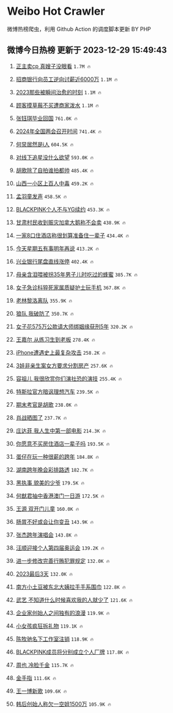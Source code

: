 # Weibo Hot Crawler 



微博热榜爬虫，利用 Github Action 的调度脚本更新 BY PHP 


## 微博今日热榜 更新于 2023-12-29 15:49:43 
1. [正主卖cp 真嫂子没眼看](https://s.weibo.com/weibo?q=%E6%AD%A3%E4%B8%BB%E5%8D%96cp%20%E7%9C%9F%E5%AB%82%E5%AD%90%E6%B2%A1%E7%9C%BC%E7%9C%8B&t=31&band_rank=1&Refer=top) `1.7M 🔥` 

1. [招商银行向员工逆向讨薪近6000万](https://s.weibo.com/weibo?q=%23%E6%8B%9B%E5%95%86%E9%93%B6%E8%A1%8C%E5%90%91%E5%91%98%E5%B7%A5%E9%80%86%E5%90%91%E8%AE%A8%E8%96%AA%E8%BF%916000%E4%B8%87%23&t=31&band_rank=2&Refer=top) `1.1M 🔥` 

1. [2023那些被瞬间治愈的时刻](https://s.weibo.com/weibo?q=%232023%E9%82%A3%E4%BA%9B%E8%A2%AB%E7%9E%AC%E9%97%B4%E6%B2%BB%E6%84%88%E7%9A%84%E6%97%B6%E5%88%BB%23&t=31&band_rank=3&Refer=top) `1.1M 🔥` 

1. [顾客摸草莓不买遭商家泼水](https://s.weibo.com/weibo?q=%23%E9%A1%BE%E5%AE%A2%E6%91%B8%E8%8D%89%E8%8E%93%E4%B8%8D%E4%B9%B0%E9%81%AD%E5%95%86%E5%AE%B6%E6%B3%BC%E6%B0%B4%23&t=31&band_rank=4&Refer=top) `1.1M 🔥` 

1. [张钰琪毕业回国](https://s.weibo.com/weibo?q=%23%E5%BC%A0%E9%92%B0%E7%90%AA%E6%AF%95%E4%B8%9A%E5%9B%9E%E5%9B%BD%23&t=31&band_rank=5&Refer=top) `761.0K 🔥` 

1. [2024年全国两会召开时间](https://s.weibo.com/weibo?q=%232024%E5%B9%B4%E5%85%A8%E5%9B%BD%E4%B8%A4%E4%BC%9A%E5%8F%AC%E5%BC%80%E6%97%B6%E9%97%B4%23&t=31&band_rank=6&Refer=top) `741.4K 🔥` 

1. [何炅居然是i人](https://s.weibo.com/weibo?q=%23%E4%BD%95%E7%82%85%E5%B1%85%E7%84%B6%E6%98%AFi%E4%BA%BA%23&t=31&band_rank=7&Refer=top) `604.5K 🔥` 

1. [对线下追星没什么欲望](https://s.weibo.com/weibo?q=%23%E5%AF%B9%E7%BA%BF%E4%B8%8B%E8%BF%BD%E6%98%9F%E6%B2%A1%E4%BB%80%E4%B9%88%E6%AC%B2%E6%9C%9B%23&t=31&band_rank=8&Refer=top) `593.0K 🔥` 

1. [胡歌除了自拍谁拍都帅](https://s.weibo.com/weibo?q=%E8%83%A1%E6%AD%8C%E9%99%A4%E4%BA%86%E8%87%AA%E6%8B%8D%E8%B0%81%E6%8B%8D%E9%83%BD%E5%B8%85&t=31&band_rank=9&Refer=top) `485.4K 🔥` 

1. [山西一小区上百人中毒](https://s.weibo.com/weibo?q=%23%E5%B1%B1%E8%A5%BF%E4%B8%80%E5%B0%8F%E5%8C%BA%E4%B8%8A%E7%99%BE%E4%BA%BA%E4%B8%AD%E6%AF%92%23&t=31&band_rank=10&Refer=top) `459.2K 🔥` 

1. [孟羽童发声](https://s.weibo.com/weibo?q=%23%E5%AD%9F%E7%BE%BD%E7%AB%A5%E5%8F%91%E5%A3%B0%23&t=31&band_rank=11&Refer=top) `458.5K 🔥` 

1. [BLACKPINK个人不与YG续约](https://s.weibo.com/weibo?q=%23BLACKPINK%E4%B8%AA%E4%BA%BA%E4%B8%8D%E4%B8%8EYG%E7%BB%AD%E7%BA%A6%23&t=31&band_rank=12&Refer=top) `453.3K 🔥` 

1. [甘肃村民收到赈灾加拿大鹅称不会卖](https://s.weibo.com/weibo?q=%23%E7%94%98%E8%82%83%E6%9D%91%E6%B0%91%E6%94%B6%E5%88%B0%E8%B5%88%E7%81%BE%E5%8A%A0%E6%8B%BF%E5%A4%A7%E9%B9%85%E7%A7%B0%E4%B8%8D%E4%BC%9A%E5%8D%96%23&t=31&band_rank=13&Refer=top) `438.9K 🔥` 

1. [一家8口住酒店称很划算准备住一辈子](https://s.weibo.com/weibo?q=%23%E4%B8%80%E5%AE%B68%E5%8F%A3%E4%BD%8F%E9%85%92%E5%BA%97%E7%A7%B0%E5%BE%88%E5%88%92%E7%AE%97%E5%87%86%E5%A4%87%E4%BD%8F%E4%B8%80%E8%BE%88%E5%AD%90%23&t=31&band_rank=14&Refer=top) `434.4K 🔥` 

1. [今天星期五有事明年再说](https://s.weibo.com/weibo?q=%23%E4%BB%8A%E5%A4%A9%E6%98%9F%E6%9C%9F%E4%BA%94%E6%9C%89%E4%BA%8B%E6%98%8E%E5%B9%B4%E5%86%8D%E8%AF%B4%23&t=31&band_rank=15&Refer=top) `413.2K 🔥` 

1. [兴业银行尾盘直线涨停](https://s.weibo.com/weibo?q=%23%E5%85%B4%E4%B8%9A%E9%93%B6%E8%A1%8C%E5%B0%BE%E7%9B%98%E7%9B%B4%E7%BA%BF%E6%B6%A8%E5%81%9C%23&t=31&band_rank=16&Refer=top) `402.4K 🔥` 

1. [母亲含泪喂被拐35年男子儿时吃过的蜂蜜](https://s.weibo.com/weibo?q=%23%E6%AF%8D%E4%BA%B2%E5%90%AB%E6%B3%AA%E5%96%82%E8%A2%AB%E6%8B%9035%E5%B9%B4%E7%94%B7%E5%AD%90%E5%84%BF%E6%97%B6%E5%90%83%E8%BF%87%E7%9A%84%E8%9C%82%E8%9C%9C%23&t=31&band_rank=17&Refer=top) `385.7K 🔥` 

1. [女子急诊科猝死家属质疑护士玩手机](https://s.weibo.com/weibo?q=%23%E5%A5%B3%E5%AD%90%E6%80%A5%E8%AF%8A%E7%A7%91%E7%8C%9D%E6%AD%BB%E5%AE%B6%E5%B1%9E%E8%B4%A8%E7%96%91%E6%8A%A4%E5%A3%AB%E7%8E%A9%E6%89%8B%E6%9C%BA%23&t=31&band_rank=18&Refer=top) `367.8K 🔥` 

1. [老林黎洛离队](https://s.weibo.com/weibo?q=%E8%80%81%E6%9E%97%E9%BB%8E%E6%B4%9B%E7%A6%BB%E9%98%9F&t=31&band_rank=19&Refer=top) `355.9K 🔥` 

1. [狼队 我破防了](https://s.weibo.com/weibo?q=%E7%8B%BC%E9%98%9F%20%E6%88%91%E7%A0%B4%E9%98%B2%E4%BA%86&t=31&band_rank=20&Refer=top) `350.7K 🔥` 

1. [女子花575万公款请大师绑姻缘获刑5年](https://s.weibo.com/weibo?q=%23%E5%A5%B3%E5%AD%90%E8%8A%B1575%E4%B8%87%E5%85%AC%E6%AC%BE%E8%AF%B7%E5%A4%A7%E5%B8%88%E7%BB%91%E5%A7%BB%E7%BC%98%E8%8E%B7%E5%88%915%E5%B9%B4%23&t=31&band_rank=21&Refer=top) `320.2K 🔥` 

1. [王嘉尔 从练习生到老板](https://s.weibo.com/weibo?q=%E7%8E%8B%E5%98%89%E5%B0%94%20%E4%BB%8E%E7%BB%83%E4%B9%A0%E7%94%9F%E5%88%B0%E8%80%81%E6%9D%BF&t=31&band_rank=22&Refer=top) `278.4K 🔥` 

1. [iPhone遭遇史上最复杂攻击](https://s.weibo.com/weibo?q=%23iPhone%E9%81%AD%E9%81%87%E5%8F%B2%E4%B8%8A%E6%9C%80%E5%A4%8D%E6%9D%82%E6%94%BB%E5%87%BB%23&t=31&band_rank=23&Refer=top) `258.2K 🔥` 

1. [3娃非亲生案女方要求分割房产](https://s.weibo.com/weibo?q=%233%E5%A8%83%E9%9D%9E%E4%BA%B2%E7%94%9F%E6%A1%88%E5%A5%B3%E6%96%B9%E8%A6%81%E6%B1%82%E5%88%86%E5%89%B2%E6%88%BF%E4%BA%A7%23&t=31&band_rank=24&Refer=top) `257.6K 🔥` 

1. [容祖儿 我很欣赏你们演社恐的演技](https://s.weibo.com/weibo?q=%E5%AE%B9%E7%A5%96%E5%84%BF%20%E6%88%91%E5%BE%88%E6%AC%A3%E8%B5%8F%E4%BD%A0%E4%BB%AC%E6%BC%94%E7%A4%BE%E6%81%90%E7%9A%84%E6%BC%94%E6%8A%80&t=31&band_rank=25&Refer=top) `255.4K 🔥` 

1. [特斯拉官方暗讽理想汽车](https://s.weibo.com/weibo?q=%23%E7%89%B9%E6%96%AF%E6%8B%89%E5%AE%98%E6%96%B9%E6%9A%97%E8%AE%BD%E7%90%86%E6%83%B3%E6%B1%BD%E8%BD%A6%23&t=31&band_rank=26&Refer=top) `239.5K 🔥` 

1. [期末考官是胡歌](https://s.weibo.com/weibo?q=%23%E6%9C%9F%E6%9C%AB%E8%80%83%E5%AE%98%E6%98%AF%E8%83%A1%E6%AD%8C%23&t=31&band_rank=27&Refer=top) `238.0K 🔥` 

1. [肖战晒图了](https://s.weibo.com/weibo?q=%23%E8%82%96%E6%88%98%E6%99%92%E5%9B%BE%E4%BA%86%23&t=31&band_rank=28&Refer=top) `237.7K 🔥` 

1. [庄达菲 我人生中第一部电影](https://s.weibo.com/weibo?q=%E5%BA%84%E8%BE%BE%E8%8F%B2%20%E6%88%91%E4%BA%BA%E7%94%9F%E4%B8%AD%E7%AC%AC%E4%B8%80%E9%83%A8%E7%94%B5%E5%BD%B1&t=31&band_rank=29&Refer=top) `214.3K 🔥` 

1. [你愿意不买房住酒店一辈子吗](https://s.weibo.com/weibo?q=%23%E4%BD%A0%E6%84%BF%E6%84%8F%E4%B8%8D%E4%B9%B0%E6%88%BF%E4%BD%8F%E9%85%92%E5%BA%97%E4%B8%80%E8%BE%88%E5%AD%90%E5%90%97%23&t=31&band_rank=30&Refer=top) `193.5K 🔥` 

1. [蛋仔在玩一种很薪的跨年](https://s.weibo.com/weibo?q=%23%E8%9B%8B%E4%BB%94%E5%9C%A8%E7%8E%A9%E4%B8%80%E7%A7%8D%E5%BE%88%E8%96%AA%E7%9A%84%E8%B7%A8%E5%B9%B4%23&t=31&band_rank=31&Refer=top) `184.8K 🔥` 

1. [湖南跨年晚会彩排路透](https://s.weibo.com/weibo?q=%23%E6%B9%96%E5%8D%97%E8%B7%A8%E5%B9%B4%E6%99%9A%E4%BC%9A%E5%BD%A9%E6%8E%92%E8%B7%AF%E9%80%8F%23&t=31&band_rank=32&Refer=top) `182.7K 🔥` 

1. [黑执事 貌美的少爷](https://s.weibo.com/weibo?q=%E9%BB%91%E6%89%A7%E4%BA%8B%20%E8%B2%8C%E7%BE%8E%E7%9A%84%E5%B0%91%E7%88%B7&t=31&band_rank=33&Refer=top) `179.5K 🔥` 

1. [何猷君抽中香港澳门一日游](https://s.weibo.com/weibo?q=%E4%BD%95%E7%8C%B7%E5%90%9B%E6%8A%BD%E4%B8%AD%E9%A6%99%E6%B8%AF%E6%BE%B3%E9%97%A8%E4%B8%80%E6%97%A5%E6%B8%B8&t=31&band_rank=34&Refer=top) `172.5K 🔥` 

1. [王源 双开门儿童](https://s.weibo.com/weibo?q=%E7%8E%8B%E6%BA%90%20%E5%8F%8C%E5%BC%80%E9%97%A8%E5%84%BF%E7%AB%A5&t=31&band_rank=35&Refer=top) `160.0K 🔥` 

1. [肠胃不好或会让你变丑](https://s.weibo.com/weibo?q=%23%E8%82%A0%E8%83%83%E4%B8%8D%E5%A5%BD%E6%88%96%E4%BC%9A%E8%AE%A9%E4%BD%A0%E5%8F%98%E4%B8%91%23&t=31&band_rank=36&Refer=top) `143.9K 🔥` 

1. [张杰跨年演唱会](https://s.weibo.com/weibo?q=%E5%BC%A0%E6%9D%B0%E8%B7%A8%E5%B9%B4%E6%BC%94%E5%94%B1%E4%BC%9A&t=31&band_rank=37&Refer=top) `143.8K 🔥` 

1. [汪顺迎接个人第四届奥运会](https://s.weibo.com/weibo?q=%23%E6%B1%AA%E9%A1%BA%E8%BF%8E%E6%8E%A5%E4%B8%AA%E4%BA%BA%E7%AC%AC%E5%9B%9B%E5%B1%8A%E5%A5%A5%E8%BF%90%E4%BC%9A%23&t=31&band_rank=38&Refer=top) `139.2K 🔥` 

1. [进一步修改完善行贿犯罪规定](https://s.weibo.com/weibo?q=%23%E8%BF%9B%E4%B8%80%E6%AD%A5%E4%BF%AE%E6%94%B9%E5%AE%8C%E5%96%84%E8%A1%8C%E8%B4%BF%E7%8A%AF%E7%BD%AA%E8%A7%84%E5%AE%9A%23&t=31&band_rank=39&Refer=top) `132.0K 🔥` 

1. [2023最后3天](https://s.weibo.com/weibo?q=%232023%E6%9C%80%E5%90%8E3%E5%A4%A9%23&t=31&band_rank=40&Refer=top) `132.0K 🔥` 

1. [南方小土豆被东北大姨拉手手系围巾](https://s.weibo.com/weibo?q=%23%E5%8D%97%E6%96%B9%E5%B0%8F%E5%9C%9F%E8%B1%86%E8%A2%AB%E4%B8%9C%E5%8C%97%E5%A4%A7%E5%A7%A8%E6%8B%89%E6%89%8B%E6%89%8B%E7%B3%BB%E5%9B%B4%E5%B7%BE%23&t=31&band_rank=41&Refer=top) `122.8K 🔥` 

1. [武艺 不知道什么时候喜欢我的人就少了](https://s.weibo.com/weibo?q=%E6%AD%A6%E8%89%BA%20%E4%B8%8D%E7%9F%A5%E9%81%93%E4%BB%80%E4%B9%88%E6%97%B6%E5%80%99%E5%96%9C%E6%AC%A2%E6%88%91%E7%9A%84%E4%BA%BA%E5%B0%B1%E5%B0%91%E4%BA%86&t=31&band_rank=42&Refer=top) `121.6K 🔥` 

1. [企业家创始人之间独有的浪漫](https://s.weibo.com/weibo?q=%23%E4%BC%81%E4%B8%9A%E5%AE%B6%E5%88%9B%E5%A7%8B%E4%BA%BA%E4%B9%8B%E9%97%B4%E7%8B%AC%E6%9C%89%E7%9A%84%E6%B5%AA%E6%BC%AB%23&t=31&band_rank=43&Refer=top) `119.9K 🔥` 

1. [小女孩疯狂拆礼物](https://s.weibo.com/weibo?q=%E5%B0%8F%E5%A5%B3%E5%AD%A9%E7%96%AF%E7%8B%82%E6%8B%86%E7%A4%BC%E7%89%A9&t=31&band_rank=44&Refer=top) `119.1K 🔥` 

1. [陈牧驰名下工作室注销](https://s.weibo.com/weibo?q=%23%E9%99%88%E7%89%A7%E9%A9%B0%E5%90%8D%E4%B8%8B%E5%B7%A5%E4%BD%9C%E5%AE%A4%E6%B3%A8%E9%94%80%23&t=31&band_rank=45&Refer=top) `118.9K 🔥` 

1. [BLACKPINK成员将分别成立个人厂牌](https://s.weibo.com/weibo?q=%23BLACKPINK%E6%88%90%E5%91%98%E5%B0%86%E5%88%86%E5%88%AB%E6%88%90%E7%AB%8B%E4%B8%AA%E4%BA%BA%E5%8E%82%E7%89%8C%23&t=31&band_rank=46&Refer=top) `117.8K 🔥` 

1. [周也 冷脸千金](https://s.weibo.com/weibo?q=%E5%91%A8%E4%B9%9F%20%E5%86%B7%E8%84%B8%E5%8D%83%E9%87%91&t=31&band_rank=47&Refer=top) `115.7K 🔥` 

1. [金手指](https://s.weibo.com/weibo?q=%E9%87%91%E6%89%8B%E6%8C%87&t=31&band_rank=48&Refer=top) `111.6K 🔥` 

1. [王一博新歌](https://s.weibo.com/weibo?q=%E7%8E%8B%E4%B8%80%E5%8D%9A%E6%96%B0%E6%AD%8C&t=31&band_rank=49&Refer=top) `109.6K 🔥` 

1. [韩后创始人称欠一空姐1500万](https://s.weibo.com/weibo?q=%23%E9%9F%A9%E5%90%8E%E5%88%9B%E5%A7%8B%E4%BA%BA%E7%A7%B0%E6%AC%A0%E4%B8%80%E7%A9%BA%E5%A7%901500%E4%B8%87%23&t=31&band_rank=50&Refer=top) `105.9K 🔥` 

